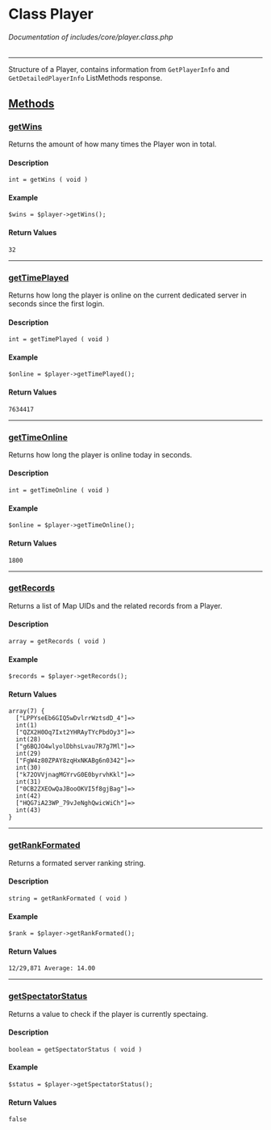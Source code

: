 # Class Player
###### Documentation of includes/core/player.class.php


***


Structure of a Player, contains information from `GetPlayerInfo` and `GetDetailedPlayerInfo` ListMethods response.



## [Methods](_#Methods)


### [getWins](_#getWins)
Returns the amount of how many times the Player won in total.


#### Description
	int = getWins ( void )


#### Example
	$wins = $player->getWins();


#### Return Values
	32



***




### [getTimePlayed](_#getTimePlayed)
Returns how long the player is online on the current dedicated server in seconds since the first login.

#### Description
	int = getTimePlayed ( void )


#### Example
	$online = $player->getTimePlayed();


#### Return Values
	7634417



***



### [getTimeOnline](_#getTimeOnline)
Returns how long the player is online today in seconds.


#### Description
	int = getTimeOnline ( void )


#### Example
	$online = $player->getTimeOnline();


#### Return Values
	1800



***



### [getRecords](_#getRecords)
Returns a list of Map UIDs and the related records from a Player.


#### Description
	array = getRecords ( void )


#### Example
	$records = $player->getRecords();


#### Return Values
	array(7) {
	  ["LPPYseEb6GIQ5wDvlrrWztsdD_4"]=>
	  int(1)
	  ["QZX2H0Oq7Ixt2YHRAyTYcPbdOy3"]=>
	  int(28)
	  ["g6BQJO4wlyolDbhsLvau7R7g7Ml"]=>
	  int(29)
	  ["FgW4z80ZPAY8zqHxNKABg6n0342"]=>
	  int(30)
	  ["k72OVVjnagMGYrvG0E0byrvhKkl"]=>
	  int(31)
	  ["0CB2ZXEOwQaJBooOKVI5f8gjBag"]=>
	  int(42)
	  ["HQG7iA23WP_79vJeNghQwicWiCh"]=>
	  int(43)
	}



***



### [getRankFormated](_#getRankFormated)
Returns a formated server ranking string.


#### Description
	string = getRankFormated ( void )


#### Example
	$rank = $player->getRankFormated();


#### Return Values
	12/29,871 Average: 14.00



***



### [getSpectatorStatus](_#getSpectatorStatus)
Returns a value to check if the player is currently spectaing.


#### Description
	boolean = getSpectatorStatus ( void )


#### Example
	$status = $player->getSpectatorStatus();


#### Return Values
	false

